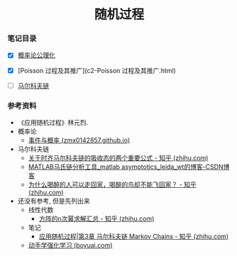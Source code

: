 <h1 align="center">随机过程</h1>



### 笔记目录

- [x] [概率论公理化](c1-概率论公理化.html)
- [x] [Poisson 过程及其推广](c2-Poisson 过程及其推广.html)
- [ ] [马尔科夫链](c3-马尔科夫链.html)



### 参考资料

- 《应用随机过程》林元烈.
- 概率论
  - [事件与概率 (zmx0142857.github.io)](https://zmx0142857.github.io/note/#math/prob/1)
- 马尔科夫链
  - [关于时齐马尔科夫链的吸收态的两个重要公式 - 知乎 (zhihu.com)](https://zhuanlan.zhihu.com/p/141788195)
  - [MATLAB马氏链分析工具_matlab asymptotics_leida_wt的博客-CSDN博客](https://blog.csdn.net/leida_wt/article/details/107504137)
  - [为什么喝醉的人可以走回家，喝醉的鸟却不能飞回家？ - 知乎 (zhihu.com)](https://www.zhihu.com/question/67585992)
- 还没有参考, 但是先列出来
  - 线性代数
    - [方阵的n次幂求解汇总 - 知乎 (zhihu.com)](https://zhuanlan.zhihu.com/p/362706255)
  - 笔记
    - [应用随机过程|第3章 马尔科夫链 Markov Chains - 知乎 (zhihu.com)](https://zhuanlan.zhihu.com/p/347500549)
  - [动手学强化学习 (boyuai.com)](https://hrl.boyuai.com/)